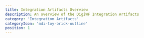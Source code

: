 ```yaml
---
title: Integration Artifacts Overview
description: An overview of the DigiWF Integration Artifacts
category: 'Integration Artifacts'
categoryIcon: 'mdi-toy-brick-outline'
position: 1
---
```

<v-row>
<div class="d-flex flex-wrap float-left">
<dwf-integration-artifact name="mail-Integration" description="Artifact to integrate an e-mail server, so you can send mails from processes." 
github="https://github.com/it-at-m/digiwf-email-integration" icon="mdi-email-fast"
docs="/resources/modules/emailintegration"></dwf-integration-artifact>
</div>
</v-row>
<v-row>
<div class="d-flex flex-wrap float-left">
<dwf-integration-artifact name="okewo-Integration" description="Artifact to integrate a server to communicate with OK.EWO." 
github="https://github.com/it-at-m/digiwf-ok.ewo-integration" icon="mdi-message-fast-outline"
docs="/resources/modules/okewointegration"></dwf-integration-artifact>
</div>
</v-row>



